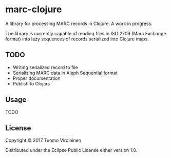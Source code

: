 # marc-clojure

A library for processing MARC records in Clojure. A work in progress.

The library is currently capable of reading files in ISO 2709 (Marc Exchange format) into lazy sequences of records serialized into Clojure maps.

## TODO

* Writing serialized record to file
* Serializing MARC data in Aleph Sequential format
* Proper documentation
* Publish to Clojars

## Usage

TODO

## License

Copyright © 2017 Tuomo Virolainen

Distributed under the Eclipse Public License either version 1.0.
